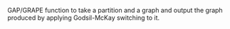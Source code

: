 GAP/GRAPE function to take a partition and a graph and output the graph produced by applying Godsil-McKay switching to it.
